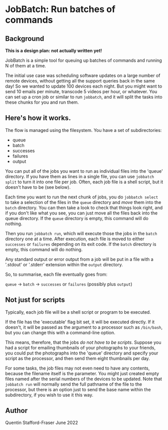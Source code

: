 # JobBatch: Run batches of commands

## Background

**This is a design plan: not actually written yet!**

JobBatch is a simple tool for queuing up batches of commands and running N of them at a time.

The initial use case was scheduling software updates on a large number of remote devices, without getting all the support queries back in the same day! So we wanted to update 100 devices each night.  But you might want to send 10 emails per minute, transcode 5 videos per hour, or whatever.  You can set up a cron job or similar to run `jobbatch`, and it will split the tasks into these chunks for you and run them. 

## Here's how it works.

The flow is managed using the filesystem.  You have a set of subdirectories:

* queue
* batch
* successes
* failures
* output

You can put all of the jobs you want to run as individual files into the 'queue' directory.   If you have them as lines in a single file, you can use `jobbatch split` to turn it into one file per job. Often, each job file is a shell script, but it doesn't have to be (see below).

Each time you want to run the next chunk of jobs, you do `jobbatch select` to take a selection of the files in the `queue` directory and *move* them into the `batch` directory.  You can then take a look to check that things look right, and if you don't like what you see, you can just move all the files back into the queue directory.  If the `queue` directory is empty, this command will do nothing.

Then you run `jobbatch run`, which will execute those the jobs in the `batch` directory one at a time.  After execution, each file is moved to either `successes` or `failures` depending on its exit code.   If the `batch` directory is empty, this command will do nothing.

Any standard output or error output from a job will be put in a file with a '.stdout' or '.stderr'  extension within the `output` directory.

So, to summarise, each file eventually goes from:

`queue` -> `batch` -> `successes` or `failures` (possibly plus `output`)

## Not just for scripts

Typically, each job file will be a shell script or program to be executed.  

If the file has the 'executable' flag bit set, it will be executed directly.  If it doesn't, it will be passed as the argument to a processor such as `/bin/bash`, but you can change this with a command-line option.

This means, therefore, that the jobs *do not have to be scripts*.  Suppose you had a script for emailing thumbnails of your photographs to your friends, you could put the photographs into the 'queue' directory and specify your script as the processor, and then send them eight thumbnails per day.

For some tasks, the job files may not even need to have any contents, because the filename itself is the parameter.  You might just created empty files named after the serial numbers of the devices to be updated.   Note that `jobbatch run` will normally send the full pathname of the file to the processor, but there is an option just to send the base name within the subdirectory, if you wish to use it this way.


## Author

Quentin Stafford-Fraser
June 2022